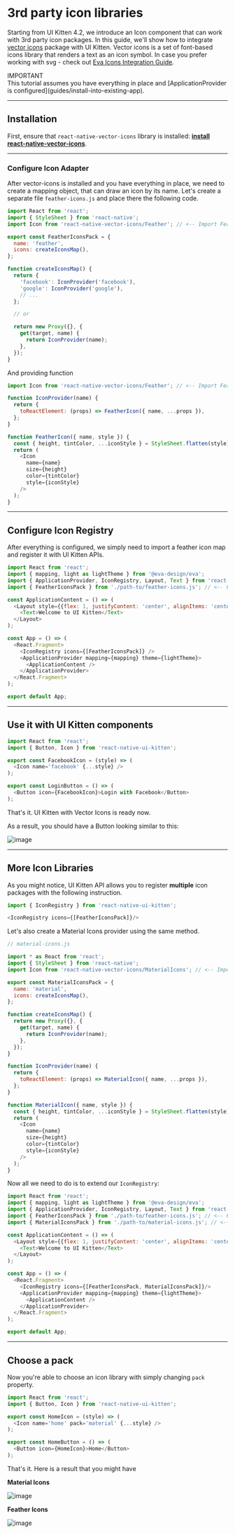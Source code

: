 # 3rd party icon libraries

Starting from UI Kitten 4.2, we introduce an Icon component that can work with 3rd party icon packages. In this guide, we'll show how to integrate <a href="https://github.com/oblador/react-native-vector-icons" target="_blank">vector icons</a> package with UI Kitten. Vector icons is a set of font-based icons library that renders a text as an icon symbol.
In case you prefer working with svg - check out <a href="https://akveo.github.io/react-native-ui-kitten/docs/guides/setup-icons-module">Eva Icons Integration Guide</a>.

<div class="note note-info">
  <div class="note-title">IMPORTANT</div>
  <div class="note-body">
  This tutorial assumes you have everything in place and [ApplicationProvider is configured](guides/install-into-existing-app).
  </div>
</div>

<hr>

## Installation

First, ensure that `react-native-vector-icons` library is installed: **<a href="https://github.com/oblador/react-native-vector-icons#installation" target="_blank">install react-native-vector-icons</a>**.


<hr>

### Configure Icon Adapter

After vector-icons is installed and you have everything in place, we need to create a mapping object, that can draw an icon by its name.
Let's create a separate file `feather-icons.js` and place there the following code.

```js
import React from 'react';
import { StyleSheet } from 'react-native';
import Icon from 'react-native-vector-icons/Feather'; // <-- Import Feather icons

export const FeatherIconsPack = {
  name: 'feather',
  icons: createIconsMap(),
};

function createIconsMap() {
  return {
    'facebook': IconProvider('facebook'),
    'google': IconProvider('google'),
    // ...
  };

  // or

  return new Proxy({}, {
    get(target, name) {
      return IconProvider(name);
    },
  });
}
```

And providing function

```js
import Icon from 'react-native-vector-icons/Feather'; // <-- Import Feather icons

function IconProvider(name) {
  return {
    toReactElement: (props) => FeatherIcon({ name, ...props }),
  };
}

function FeatherIcon({ name, style }) {
  const { height, tintColor, ...iconStyle } = StyleSheet.flatten(style);
  return (
    <Icon
      name={name}
      size={height}
      color={tintColor}
      style={iconStyle}
    />
  );
}

```

<hr>

## Configure Icon Registry

After everything is configured, we simply need to import a feather icon map and register it with UI Kitten APIs.

```js
import React from 'react';
import { mapping, light as lightTheme } from '@eva-design/eva';
import { ApplicationProvider, IconRegistry, Layout, Text } from 'react-native-ui-kitten';
import { FeatherIconsPack } from './path-to/feather-icons.js'; // <-- Feather icons map

const ApplicationContent = () => (
  <Layout style={{flex: 1, justifyContent: 'center', alignItems: 'center'}}>
    <Text>Welcome to UI Kitten</Text>
  </Layout>
); 

const App = () => (
  <React.Fragment>
    <IconRegistry icons={[FeatherIconsPack]} />
    <ApplicationProvider mapping={mapping} theme={lightTheme}>
      <ApplicationContent />
    </ApplicationProvider>
  </React.Fragment>
);

export default App;
```

<hr>

## Use it with UI Kitten components

```js
import React from 'react';
import { Button, Icon } from 'react-native-ui-kitten';

export const FacebookIcon = (style) => (
  <Icon name='facebook' {...style} />
);

export const LoginButton = () => (
  <Button icon={FacebookIcon}>Login with Facebook</Button>
);
```

That's it. UI Kitten with Vector Icons is ready now.

As a result, you should have a Button looking similar to this:

![image](assets/images/articles/guides/3rd-party-icons-sample.png)

<hr>

## More Icon Libraries

As you might notice, UI Kitten API allows you to register **multiple** icon packages with the following instruction.

```js
import { IconRegistry } from 'react-native-ui-kitten';

<IconRegistry icons={[FeatherIconsPack]}/>
```

Let's also create a Material Icons provider using the same method.

```js
// material-icons.js

import * as React from 'react';
import { StyleSheet } from 'react-native';
import Icon from 'react-native-vector-icons/MaterialIcons'; // <-- Import Material icons

export const MaterialIconsPack = {
  name: 'material',
  icons: createIconsMap(),
};

function createIconsMap() {
  return new Proxy({}, {
    get(target, name) {
      return IconProvider(name);
    },
  });
}

function IconProvider(name) {
  return {
    toReactElement: (props) => MaterialIcon({ name, ...props }),
  };
}

function MaterialIcon({ name, style }) {
  const { height, tintColor, ...iconStyle } = StyleSheet.flatten(style);
  return (
    <Icon
      name={name}
      size={height}
      color={tintColor}
      style={iconStyle}
    />
  );
}
```

Now all we need to do is to extend our `IconRegistry`:

```js
import React from 'react';
import { mapping, light as lightTheme } from '@eva-design/eva';
import { ApplicationProvider, IconRegistry, Layout, Text } from 'react-native-ui-kitten';
import { FeatherIconsPack } from './path-to/feather-icons.js'; // <-- Feather icons map
import { MaterialIconsPack } from './path-to/material-icons.js'; // <-- Material icons map

const ApplicationContent = () => (
  <Layout style={{flex: 1, justifyContent: 'center', alignItems: 'center'}}>
    <Text>Welcome to UI Kitten</Text>
  </Layout>
); 

const App = () => (
  <React.Fragment>
    <IconRegistry icons={[FeatherIconsPack, MaterialIconsPack]}/>
    <ApplicationProvider mapping={mapping} theme={lightTheme}>
      <ApplicationContent />
    </ApplicationProvider>
  </React.Fragment>
);

export default App;
```

<hr>

## Choose a pack

Now you're able to choose an icon library with simply changing `pack` property.

```js
import React from 'react';
import { Button, Icon } from 'react-native-ui-kitten';

export const HomeIcon = (style) => (
  <Icon name='home' pack='material' {...style} />
);

export const HomeButton = () => (
  <Button icon={HomeIcon}>Home</Button>
);
```

That's it. Here is a result that you might have

**Material Icons**

![image](assets/images/articles/guides/3rd-party-icons-material.png)

**Feather Icons**

![image](assets/images/articles/guides/3rd-party-icons-feather.png)
